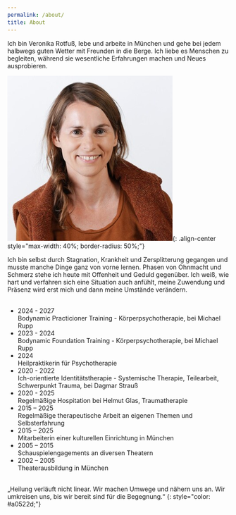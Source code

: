 ```yaml
---
permalink: /about/
title: About
---
```

Ich bin Veronika Rotfuß, lebe und arbeite in München und gehe bei jedem halbwegs guten Wetter mit Freunden in die Berge. Ich liebe es Menschen zu begleiten, während sie wesentliche Erfahrungen machen und Neues ausprobieren. 

![Veronika Rotfuß](/assets/images/About_Veronika_klein.jpg){: .align-center style="max-width: 40%; border-radius: 50%;"}

Ich bin selbst durch Stagnation, Krankheit und Zersplitterung gegangen und musste manche Dinge ganz von vorne lernen. Phasen von Ohnmacht und Schmerz stehe ich heute mit Offenheit und Geduld gegenüber. Ich weiß, wie hart und verfahren sich eine Situation auch anfühlt, meine Zuwendung und Präsenz wird erst mich und dann meine Umstände verändern. \
<br>

* 2024 - 2027 \
  Bodynamic Practicioner Training - Körperpsychotherapie, bei Michael Rupp
* 2023 - 2024\
  Bodynamic Foundation Training - Körperpsychotherapie, bei Michael Rupp
* 2024\
  Heilpraktikerin für Psychotherapie
* 2020 - 2022\
  Ich-orientierte Identitätstherapie - Systemische Therapie, Teilearbeit, Schwerpunkt Trauma, bei Dagmar Strauß
* 2020 - 2025 \
  Regelmäßige Hospitation bei Helmut Glas, Traumatherapie
* 2015 –  2025\
  Regelmäßige therapeutische Arbeit an eigenen Themen und Selbsterfahrung 
* 2015 – 2025\
  Mitarbeiterin einer kulturellen Einrichtung in München
* 2005 – 2015\
  Schauspielengagements an diversen Theatern
* 2002 – 2005\
  Theaterausbildung in München

<br>
„Heilung verläuft nicht linear. Wir machen Umwege und nähern uns an. Wir umkreisen uns, bis wir bereit sind für die Begegnung.“  
{: style="color: #a0522d;"}